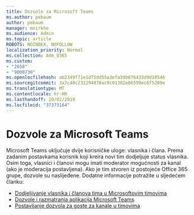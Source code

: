 ```yaml
---
title: Dozvole za Microsoft Teams
ms.author: pebaum
author: pebaum
manager: mnirkhe
ms.audience: Admin
ms.topic: article
ROBOTS: NOINDEX, NOFOLLOW
localization_priority: Normal
ms.collection: Adm_O365
ms.custom:
- "2658"
- "9000730"
ms.openlocfilehash: ab2349f71e1d75dd55a3efa39b076433d9d10546
ms.sourcegitcommit: 3a7c40c232294878ac0c91302e86599ec6f5209e
ms.translationtype: MT
ms.contentlocale: hr-HR
ms.lasthandoff: 10/02/2019
ms.locfileid: "37373164"
---
```

# <a name="microsoft-teams-permissions"></a>Dozvole za Microsoft Teams

Microsoft Teams uključuje dvije korisničke uloge: vlasnika i člana. Prema zadanim postavkama korisnik koji kreira novi tim dodjeljuje status vlasnika. Osim toga, vlasnici i članovi mogu imati moderator mogućnosti za kanal (ako je moderacija postavljena). Ako je tim stvoren iz postojeće Office 365 grupe, dozvole su naslijeđene. Dodatne informacije potražite u sljedećem članku:

- [Dodjeljivanje vlasnika i članova tima u Microsoftovim timovima](https://docs.microsoft.com/microsoftteams/assign-roles-permissions)
- [Dozvole i razmatranja aplikacija Microsoft Teams](https://docs.microsoft.com/microsoftteams/app-permissions)
- [Postavljanje dozvola za goste za kanale u timovima](https://support.office.com/article/4756c468-2746-4bfd-a582-736d55fcc169)
